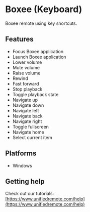 # Boxee (Keyboard)
Boxee remote using key shortcuts.

## Features
*  Focus Boxee application
*  Launch Boxee application
*  Lower volume
*  Mute volume
*  Raise volume
*  Rewind
*  Fast forward
*  Stop playback
*  Toggle playback state
*  Navigate up
*  Navigate down
*  Navigate left
*  Navigate back
*  Navigate right
*  Toggle fullscreen
*  Navigate home
*  Select current item

## Platforms
* Windows

## Getting help
Check out our tutorials: <br>
[https://www.unifiedremote.com/help](https://www.unifiedremote.com/help)

